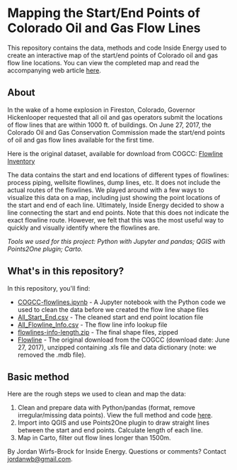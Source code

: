 # Mapping the Start/End Points of Colorado Oil and Gas Flow Lines

This repository contains the data, methods and code Inside Energy used to create an interactive map of the start/end points of Colorado oil and gas flow line locations. You can view the completed map and read the accompanying web article [here]().

## About

In the wake of a home explosion in Fireston, Colorado, Governor Hickenlooper requested that all oil and gas operators submit the locations of flow lines that are within 1000 ft. of buildings. On June 27, 2017, the Colorado Oil and Gas Conservation Commission made the start/end points of oil and gas flow lines available for the first time.

Here is the original dataset, available for download from COGCC: [Flowline Inventory](https://cogcc.state.co.us/documents/data/downloads/Engineering/flowline/FlowlineDownload.html)

The data contains the start and end locations of different types of flowlines: process piping, wellsite flowlines, dump lines, etc. It does not include the actual routes of the flowlines. We played around with a few ways to visualize this data on a map, including just showing the point locations of the start and end of each line. Ultimately, Inside Energy decided to show a line connecting the start and end points. Note that this does not indicate the exact flowline route. However, we felt that this was the most useful way to quickly and visually identify where the flowlines are.

_Tools we used for this project: Python with Jupyter and pandas; QGIS with Points2One plugin; Carto._

## What's in this repository?

In this repository, you'll find:
* [COGCC-flowlines.ipynb](COGCC-flowlines.ipynb) - A Jupyter notebook with the Python code we used to clean the data before we created the flow line shape files
* [All_Start_End.csv](All_Start_End.csv) - The cleaned start and end point location file
* [All_Flowline_Info.csv](All_Flowline_Info.csv) - The flow line info lookup file
* [flowlines-info-length.zip](flowlines-info-length.zip) - The final shape files, zipped
* [Flowline](Flowline) - The original download from the COGCC (download date: June 27, 2017), unzipped containing .xls file and data dictionary (note: we removed the .mdb file).

## Basic method

Here are the rough steps we used to clean and map the data:
1. Clean and prepare data with Python/pandas (format, remove irregular/missing data points). View the full method and code [here](COGCC-flowlines.ipynb).
2. Import into QGIS and use Points2One plugin to draw straight lines between the start and end points. Calculate length of each line.
3. Map in Carto, filter out flow lines longer than 1500m.

By Jordan Wirfs-Brock for Inside Energy. Questions or comments? Contact jordanwb@gmail.com.